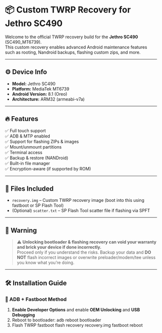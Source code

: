 # 📦 Custom TWRP Recovery for Jethro SC490

Welcome to the official TWRP recovery build for the **Jethro SC490** (SC490_MT6739).  
This custom recovery enables advanced Android maintenance features such as rooting, Nandroid backups, flashing custom zips, and more.

---

## ⚙️ Device Info

- **Model:** Jethro SC490  
- **Platform:** MediaTek MT6739  
- **Android Version:** 8.1 (Oreo)  
- **Architecture:** ARM32 (armeabi-v7a)

---

## 🔥 Features

✅ Full touch support  
✅ ADB & MTP enabled  
✅ Support for flashing ZIPs & images  
✅ Mount/unmount partitions  
✅ Terminal access  
✅ Backup & restore (NANDroid)  
✅ Built-in file manager  
✅ Encryption-aware (if supported by ROM)

---

## 📁 Files Included

- `recovery.img` – Custom TWRP recovery image (boot into this using fastboot or SP Flash Tool)
- (Optional) `scatter.txt` – SP Flash Tool scatter file if flashing via SPFT

---

## 🚨 Warning

> ⚠️ **Unlocking bootloader & flashing recovery can void your warranty and brick your device if done incorrectly.**  
> Proceed only if you understand the risks. Backup your data and **DO NOT** flash incorrect images or overwrite preloader/modem/tee unless you know what you’re doing.

---

## 🛠 Installation Guide

### 📲 ADB + Fastboot Method

1. **Enable Developer Options** and enable **OEM Unlocking** and **USB Debugging**  
2. Reboot to bootloader:
   adb reboot bootloader
3. Flash TWRP
fastboot flash recovery recovery.img
fastboot reboot

